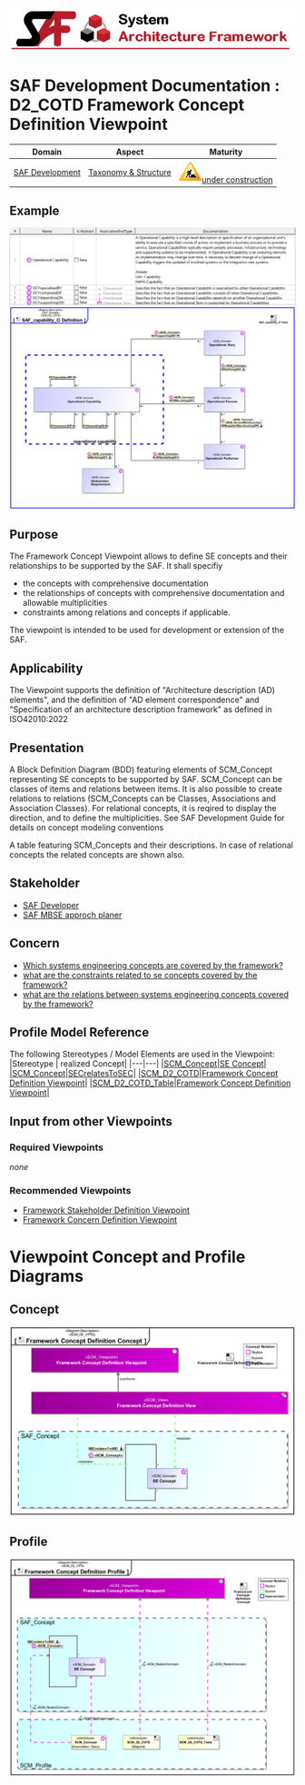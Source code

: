 ![System Architecture Framework](../../diagrams/Banner_SAF.png)
# SAF Development Documentation : **D2_COTD** Framework Concept Definition Viewpoint
|**Domain**|**Aspect**|**Maturity**|
| --- | --- | --- |
|[SAF Development](../../domains.md#Domain-SAF-Development)|[Taxonomy & Structure](../../aspects.md#Aspect-Taxonomy-&-Structure)|![Under Construction](../../diagrams/Under_construction_icon-yellow.svg )[under construction](../../using-saf/maturity.md#under-construction)|
## Example
![Framework-Concept-Definition-Viewpoint-primary-example.svg](../../diagrams/vp-examples/Framework-Concept-Definition-Viewpoint-primary-example.svg)
![Framework-Concept-Definition-Viewpoint-primary-example-1.svg](../../diagrams/vp-examples/Framework-Concept-Definition-Viewpoint-primary-example-1.svg)
## Purpose
The Framework Concept Viewpoint allows to define SE concepts and their relationships to be supported by the SAF. It shall specifiy
* the concepts with comprehensive documentation
* the relationships of concepts with comprehensive documentation and allowable multiplicities
* constraints among relations and concepts if applicable.

The viewpoint is intended to be used for development or extension of the SAF.
## Applicability
The Viewpoint supports the definition of  "Architecture description (AD) elements",   and the definition of "AD element correspondence"  and  "Specification of an architecture description framework" as defined in ISO42010:2022
## Presentation
A Block Definition Diagram (BDD)  featuring elements of SCM_Concept representing SE concepts to be supported by SAF. SCM_Concept can be classes of items and relations between items. It is also possible to create relations to relations (SCM_Concepts can be Classes, Associations and Association Classes).
For relational concepts, it is reqired to display the direction, and to define the multiplicities. See SAF Development Guide for details on concept modeling conventions

A table featuring SCM_Concepts and their descriptions. In case of relational concepts the related concepts are shown also.

## Stakeholder
* [SAF Developer](../../stakeholders.md#SAF-Developer)
* [SAF MBSE approch planer](../../stakeholders.md#SAF-MBSE-approch-planer)
## Concern
* [Which systems engineering concepts are covered by the framework?](../../concerns.md#_2024x_26f0132_1719129923965_578278_14750)
* [what are the constraints related to se concepts covered by the framework? ](../../concerns.md#_2024x_1_26f0132_1727272903091_424205_15904)
* [what are the relations between systems engineering concepts covered by the framework?](../../concerns.md#_2024x_1_26f0132_1727272724178_60816_15898)
## Profile Model Reference
The following Stereotypes / Model Elements are used in the Viewpoint:
|Stereotype | realized Concept|
|---|---|
|[SCM_Concept](../../stereotypes.md#scm_concept)|[SE Concept](../concept/concepts.md#SE-Concept)|
|[SCM_Concept](../../stereotypes.md#scm_concept)|[SECrelatesToSEC](../concept/concepts.md#SECrelatesToSEC)|
|[SCM_D2_COTD](../../stereotypes.md#scm_d2_cotd)|[Framework Concept Definition Viewpoint](../concept/concepts.md#Framework-Concept-Definition-Viewpoint)|
|[SCM_D2_COTD_Table](../../stereotypes.md#scm_d2_cotd_table)|[Framework Concept Definition Viewpoint](../concept/concepts.md#Framework-Concept-Definition-Viewpoint)|
## Input from other Viewpoints
### Required Viewpoints
*none*
### Recommended Viewpoints
* [Framework Stakeholder Definition Viewpoint](Framework-Stakeholder-Definition-Viewpoint.md)
* [Framework Concern Definition Viewpoint](Framework-Concern-Definition-Viewpoint.md)
# Viewpoint Concept and Profile Diagrams
## Concept
![Framework Concept Definition Concept](diagrams/Framework-Concept-Definition-Concept.svg)
## Profile
![Framework Concept Definition Profile](diagrams/Framework-Concept-Definition-Profile.svg)
